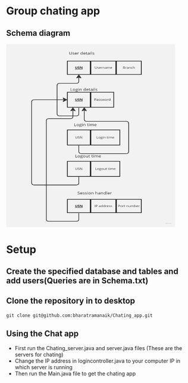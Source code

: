 # Group chating app
## Schema diagram
<img src="https://github.com/bharatramanaik/Chating_app/blob/main/Schemadi.jpg"
     alt="Schema" style="height: 13cm; width: 12cm;"
    />

# Setup
## Create the specified database and tables and add users(Queries are in Schema.txt)

## Clone the repository in to desktop
```
git clone git@github.com:bharatramanaik/Chating_app.git
```

## Using the Chat app
- First run the Chating_server.java and server.java files (These are the servers for chating)
- Change the IP address in logincontroller.java to your computer IP in which server is running 
- Then run the Main.java file to get the chating app
